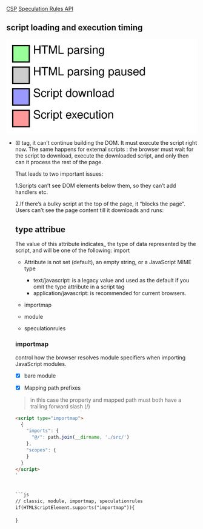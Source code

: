 [CSP](https://developer.mozilla.org/en-US/docs/Web/HTTP/Headers/Content-Security-Policy/script-src)
[Speculation Rules API](https://developer.mozilla.org/en-US/docs/Web/API/Speculation_Rules_API)





## script loading and execution timing

![](assets/legend.svg)

- [x] <script> without any attributes
![](assets/script.svg)
parsed HTML Document to DOM meet the script tag,parsing will stop,
a request will be made to fetch the file (if it’s external).
The script will then be executed before parsing is resumed.
- [x] <script async>
parallel download the script file
pause the HTML parser to execute it when it has finished downloading.
only execute it after the parser has completed


![](assets/script-async.svg)
![](assets/script-defer.svg)




[<script>: type attribute](https://developer.mozilla.org/en-US/docs/Web/HTML/Element/script/type)
[script](https://developer.mozilla.org/en-US/docs/Web/HTML/Element/script)



## rosource loading

The browser allows us to track the loading of external resources – scripts, iframes, pictures and so on.

There are two events for it:
- onload – successful load,
- onerror – an error occurred.


In modern websites, scripts are often “heavier” than HTML: their download size is larger, and processing time is also longer.

When the browser loads HTML and comes across a <script>...</script> tag, it can’t continue building the DOM. It must execute the script right now. The same happens for external scripts <script src="..."></script>: the browser must wait for the script to download, execute the downloaded script, and only then can it process the rest of the page.


That leads to two important issues:

1.Scripts can’t see DOM elements below them, so they can’t add handlers etc.

2.If there’s a bulky script at the top of the page, it “blocks the page”. Users can’t see the page content till it downloads and runs:



## <scirpt> type attribue



The value of this attribute indicates_ the type of data represented by the script, and will be one of the following:
import

- Attribute is not set (default), an empty string, or a JavaScript MIME type
  - text/javascript: is a legacy value and used as the default if you omit the type attribute in a script tag
  - application/javascript: is recommended for current browsers.

- importmap
- module
- speculationrules

### importmap

control how the browser resolves module specifiers when importing JavaScript modules.

- [x] bare module

- [x] Mapping path prefixes

>  in this case the property and mapped path must both have a trailing forward slash (/)


```html
<script type="importmap">
  {
    "imports": {
      "@/": path.join(__dirname, './src/')
    },
    "scopes": {
    }
  }
</script>
`


```js
// classic, module, importmap, speculationrules
if(HTMLScriptElement.supports("importmap")){

}
```


[^1]: [script tag](https://developer.mozilla.org/en-US/docs/Web/HTML/Element/script/type)
[^2]: [HTMLScriptElement](https://developer.mozilla.org/en-US/docs/Web/API/HTMLScriptElement)
